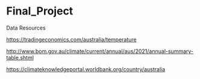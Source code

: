 # Final_Project

Data Resources

https://tradingeconomics.com/australia/temperature

http://www.bom.gov.au/climate/current/annual/aus/2021/annual-summary-table.shtml

https://climateknowledgeportal.worldbank.org/country/australia
